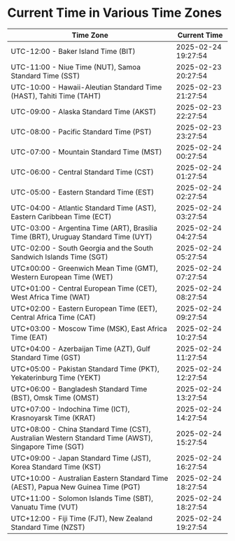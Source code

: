 # Current Time in Various Time Zones

| Time Zone | Current Time |
|-----------|--------------|
| UTC-12:00 - Baker Island Time (BIT) | 2025-02-24 19:27:54 |
| UTC-11:00 - Niue Time (NUT), Samoa Standard Time (SST) | 2025-02-23 20:27:54 |
| UTC-10:00 - Hawaii-Aleutian Standard Time (HAST), Tahiti Time (TAHT) | 2025-02-23 21:27:54 |
| UTC-09:00 - Alaska Standard Time (AKST) | 2025-02-23 22:27:54 |
| UTC-08:00 - Pacific Standard Time (PST) | 2025-02-23 23:27:54 |
| UTC-07:00 - Mountain Standard Time (MST) | 2025-02-24 00:27:54 |
| UTC-06:00 - Central Standard Time (CST) | 2025-02-24 01:27:54 |
| UTC-05:00 - Eastern Standard Time (EST) | 2025-02-24 02:27:54 |
| UTC-04:00 - Atlantic Standard Time (AST), Eastern Caribbean Time (ECT) | 2025-02-24 03:27:54 |
| UTC-03:00 - Argentina Time (ART), Brasília Time (BRT), Uruguay Standard Time (UYT) | 2025-02-24 04:27:54 |
| UTC-02:00 - South Georgia and the South Sandwich Islands Time (SGT) | 2025-02-24 05:27:54 |
| UTC±00:00 - Greenwich Mean Time (GMT), Western European Time (WET) | 2025-02-24 07:27:54 |
| UTC+01:00 - Central European Time (CET), West Africa Time (WAT) | 2025-02-24 08:27:54 |
| UTC+02:00 - Eastern European Time (EET), Central Africa Time (CAT) | 2025-02-24 09:27:54 |
| UTC+03:00 - Moscow Time (MSK), East Africa Time (EAT) | 2025-02-24 10:27:54 |
| UTC+04:00 - Azerbaijan Time (AZT), Gulf Standard Time (GST) | 2025-02-24 11:27:54 |
| UTC+05:00 - Pakistan Standard Time (PKT), Yekaterinburg Time (YEKT) | 2025-02-24 12:27:54 |
| UTC+06:00 - Bangladesh Standard Time (BST), Omsk Time (OMST) | 2025-02-24 13:27:54 |
| UTC+07:00 - Indochina Time (ICT), Krasnoyarsk Time (KRAT) | 2025-02-24 14:27:54 |
| UTC+08:00 - China Standard Time (CST), Australian Western Standard Time (AWST), Singapore Time (SGT) | 2025-02-24 15:27:54 |
| UTC+09:00 - Japan Standard Time (JST), Korea Standard Time (KST) | 2025-02-24 16:27:54 |
| UTC+10:00 - Australian Eastern Standard Time (AEST), Papua New Guinea Time (PGT) | 2025-02-24 18:27:54 |
| UTC+11:00 - Solomon Islands Time (SBT), Vanuatu Time (VUT) | 2025-02-24 18:27:54 |
| UTC+12:00 - Fiji Time (FJT), New Zealand Standard Time (NZST) | 2025-02-24 19:27:54 |

